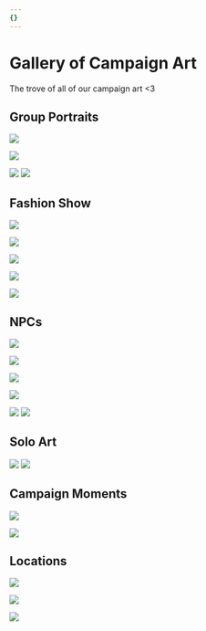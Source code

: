 ```yaml
---
{}
---
```


# Gallery of Campaign Art
The trove of all of our campaign art <3 




## Group Portraits

![](/assets/obsidian/our%20party%20group%202.jpeg)

![](/assets/obsidian/our%20party%20group%203.jpeg)

![](/assets/obsidian/Our%20party%20group%201.jpeg)
![](/assets/obsidian/Costi%20and%20Rez%20Crop.jpg)




## Fashion Show
![](/assets/obsidian/Addy%20.jpg)

![](/assets/obsidian/Ladies%20Dressy.jpg)

![](/assets/obsidian/Rez%20Adventuring.jpg)

![](/assets/obsidian/Adrienne%20Adventuring.jpg)

![](/assets/obsidian/Freya%20Adventuring.jpg)




## NPCs
![](/assets/obsidian/Zephra.jpeg)

![](/assets/obsidian/Miscasts.jpg)

![](/assets/obsidian/Twigs.jpeg)

![](/assets/obsidian/Niko%20and%20Giary.jpg)

![](/assets/obsidian/Qik%20small%20.jpg)
![](/assets/obsidian/Hugh%20and%20Twigs%20Crop.jpg)




## Solo Art
![](/assets/obsidian/rez-portrait.jpg)
![](/assets/obsidian/Rez%20solo%201.jpg)




## Campaign Moments
![](/assets/obsidian/Toasty%20Costi.jpeg)

![](/assets/obsidian/If%20you%20won't%20help.jpeg)





## Locations 
![](/assets/obsidian/NUC.jpeg)

![](/assets/obsidian/jalantar-textured.jpeg)

![](/assets/obsidian/3451%20Ninarith.jpeg)